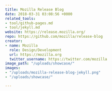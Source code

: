 ```yaml
---
title: Mozilla Release Blog
date: 2018-03-31 03:08:56 +0000
related_tools:
- tool/github-pages.md
- tool/jekyll.md
website: https://release.mozilla.org/
repo: https://github.com/mozilla/release-blog
creator:
- name: Mozilla
  role: Design/Development
  url: https://mozilla.org
  twitter_username: https://twitter.com/mozilla
image_path: "/uploads/showcase/"
images:
- "/uploads/mozilla-release-blog-jekyll.png"
- "/uploads/showcase/"

---
```

